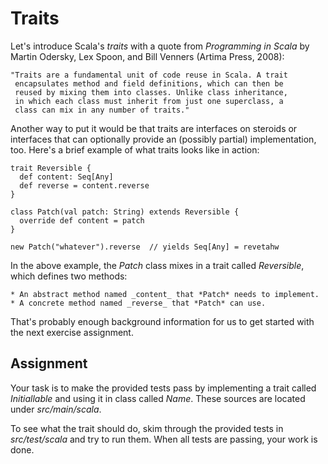 Traits
======

Let's introduce Scala's *traits* with a quote from *Programming in Scala* 
by Martin Odersky, Lex Spoon, and Bill Venners (Artima Press, 2008):

    "Traits are a fundamental unit of code reuse in Scala. A trait 
     encapsulates method and field definitions, which can then be 
     reused by mixing them into classes. Unlike class inheritance, 
     in which each class must inherit from just one superclass, a 
     class can mix in any number of traits."

Another way to put it would be that traits are interfaces on steroids or
interfaces that can optionally provide an (possibly partial) implementation, 
too. Here's a brief example of what traits looks like in action:

    trait Reversible {
      def content: Seq[Any]
      def reverse = content.reverse
    }
    
    class Patch(val patch: String) extends Reversible {
      override def content = patch
    }
    
    new Patch("whatever").reverse  // yields Seq[Any] = revetahw

In the above example, the *Patch* class mixes in a trait called 
*Reversible*, which defines two methods:

    * An abstract method named _content_ that *Patch* needs to implement.
    * A concrete method named _reverse_ that *Patch* can use.

That's probably enough background information for us to get started with 
the next exercise assignment.

Assignment
----------

Your task is to make the provided tests pass by implementing a trait called 
*Initiallable* and using it in class called *Name*. These sources are
located under *src/main/scala*.

To see what the trait should do, skim through the provided tests in 
*src/test/scala* and try to run them. When all tests are passing, your work
is done.
